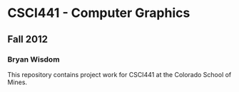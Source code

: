 # CSCI441 - Computer Graphics 
## Fall 2012 
### Bryan Wisdom 

This repository contains project work for CSCI441 at the Colorado School of Mines. 
